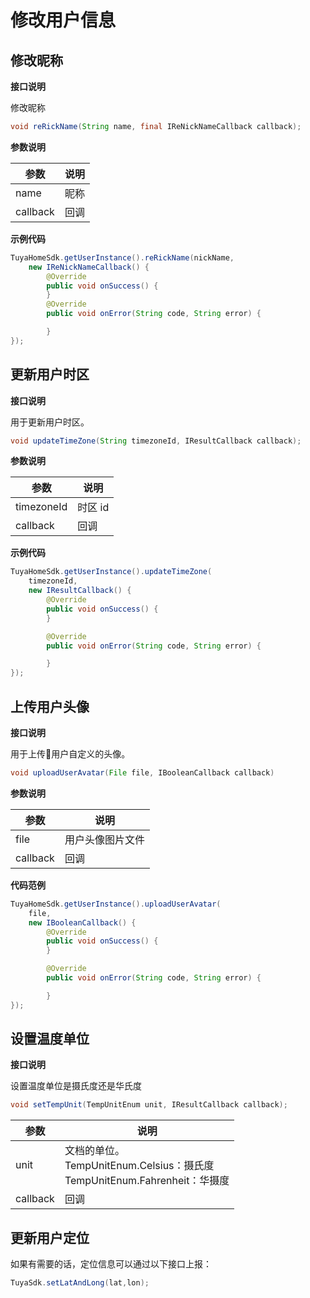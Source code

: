 # 修改用户信息

## 修改昵称

**接口说明**

修改昵称

```java
void reRickName(String name, final IReNickNameCallback callback);
```
**参数说明**

| 参数     | 说明 |
| -------- | ---- |
| name     | 昵称 |
| callback | 回调 |

**示例代码**

```java
TuyaHomeSdk.getUserInstance().reRickName(nickName, 
    new IReNickNameCallback() {
        @Override
        public void onSuccess() {
        }
        @Override
        public void onError(String code, String error) {

        }
});
```
## 更新用户时区

**接口说明**

用于更新用户时区。

```java
void updateTimeZone(String timezoneId, IResultCallback callback);
```
**参数说明**

| 参数       | 说明    |
| ---------- | ------- |
| timezoneId | 时区 id |
| callback   | 回调    |

**示例代码**

```java
TuyaHomeSdk.getUserInstance().updateTimeZone(
    timezoneId, 
    new IResultCallback() {
        @Override
        public void onSuccess() {
        }

        @Override
        public void onError(String code, String error) {

        }
});
```
## 上传用户头像
**接口说明**

用于上传用户自定义的头像。

```java
void uploadUserAvatar(File file, IBooleanCallback callback)
```
**参数说明**

| 参数     | 说明             |
| -------- | ---------------- |
| file     | 用户头像图片文件 |
| callback | 回调             |

**代码范例**

```java
TuyaHomeSdk.getUserInstance().uploadUserAvatar(
    file, 
    new IBooleanCallback() {
        @Override
        public void onSuccess() {
        }

        @Override
        public void onError(String code, String error) {

        }
});
```
## 设置温度单位
**接口说明**

设置温度单位是摄氏度还是华氏度

```java
void setTempUnit(TempUnitEnum unit, IResultCallback callback);
```

| 参数     | 说明                                                         |
| -------- | ------------------------------------------------------------ |
| unit     | 文档的单位。<br>TempUnitEnum.Celsius：摄氏度<br>TempUnitEnum.Fahrenheit：华摄度 |
| callback | 回调                                                         |

## 更新用户定位

如果有需要的话，定位信息可以通过以下接口上报：

```java
TuyaSdk.setLatAndLong(lat,lon);
```

